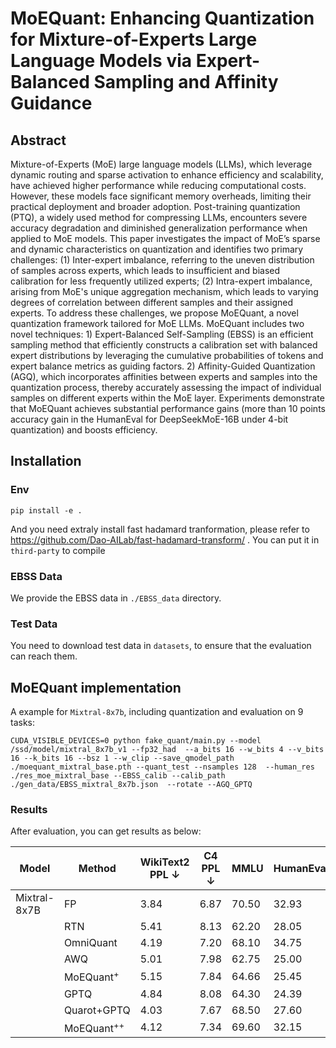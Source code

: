# MoEQuant: Enhancing Quantization for Mixture-of-Experts Large Language Models via Expert-Balanced Sampling and Affinity Guidance

## Abstract
Mixture-of-Experts (MoE) large language models (LLMs), which leverage dynamic routing and sparse activation to enhance efficiency and scalability, have achieved higher performance while reducing computational costs. However, these models face significant memory overheads, limiting their practical deployment and broader adoption. Post-training quantization (PTQ), a widely used method for compressing LLMs, encounters severe accuracy degradation and diminished generalization performance when applied to MoE models. This paper investigates the impact of MoE’s sparse and dynamic characteristics on quantization and identifies two primary challenges: (1) Inter-expert imbalance, referring to the uneven distribution of samples across experts, which leads to insufficient and biased calibration for less frequently utilized experts; (2) Intra-expert imbalance, arising from MoE's unique aggregation mechanism, which leads to varying degrees of correlation between different samples and their assigned experts. To address these challenges, we propose MoEQuant, a novel quantization framework tailored for MoE LLMs. MoEQuant includes two novel techniques: 1) Expert-Balanced Self-Sampling (EBSS) is an efficient sampling method that efficiently constructs a calibration set with balanced expert distributions by leveraging the cumulative probabilities of tokens and expert balance metrics as guiding factors. 2) Affinity-Guided Quantization (AGQ), which incorporates affinities between experts and samples into the quantization process, thereby accurately assessing the impact of individual samples on different experts within the MoE layer. Experiments demonstrate that MoEQuant achieves substantial performance gains (more than 10 points accuracy gain in the HumanEval for DeepSeekMoE-16B under 4-bit quantization) and boosts efficiency.

## Installation

### Env

```
pip install -e .
```
And you need extraly install fast hadamard tranformation, please refer to https://github.com/Dao-AILab/fast-hadamard-transform/ .
You can put it in `third-party` to compile

### EBSS Data
We provide the EBSS data in `./EBSS_data` directory.

### Test Data 
You need to download test data in `datasets`, to ensure that the evaluation can reach them.

## MoEQuant implementation

A example for `Mixtral-8x7b`, including quantization and evaluation on 9 tasks:
```
CUDA_VISIBLE_DEVICES=0 python fake_quant/main.py --model /ssd/model/mixtral_8x7b_v1 --fp32_had  --a_bits 16 --w_bits 4 --v_bits 16 --k_bits 16 --bsz 1 --w_clip --save_qmodel_path ./moequant_mixtral_base.pth --quant_test --nsamples 128  --human_res ./res_moe_mixtral_base --EBSS_calib --calib_path ./gen_data/EBSS_mixtral_8x7b.json  --rotate --AGQ_GPTQ
```
### Results
After evaluation, you can get results as below:

| Model | Method    | WikiText2 PPL ↓ | C4 PPL ↓ | MMLU | HumanEval | GSM8K | BoolQ | Hellaswag | OpenBookQA | MathQA | AVG Accuracy |
| ----- | --------- | --------------- | -------- | ---- | --------- | ----- | ----- | --------- | ---------- | ------ | ------------ |
|Mixtral-8x7B| FP        |    3.84         |  6.87    | 70.50|  32.93    |  65.88| 85.23 |   64.88   |  35.80     |  42.41 |   56.80      |
| | RTN|5.41|8.13|62.20|28.05|27.90|80.85|61.73|32.20|37.35|47.18|
| | OmniQuant |    4.19         |  7.20    | 68.10|  34.75    |  57.01| 84.13 |   63.03   |  33.00     |  41.91 |   54.56      |
| |AWQ|5.01|7.98|62.75|25.00|38.67|79.97|62.11|33.60|38.43|48.64|
| |MoEQuant<sup>+</sup>| 5.15|7.84|64.66|25.45|50.66|81.03|62.73|34.00|39.77|51.19|
| | GPTQ|4.84|8.08|64.30|24.39|42.15|83.03|58.50|32.00|37.52|48.84|
| | Quarot+GPTQ|4.03|7.67|68.50|27.60|57.92|84.22|64.08|30.60|41.07|53.42|
| | MoEQuant<sup>++</sup>  |    4.12         |  7.34    | 69.60|  32.15    |  61.79| 84.98 |   64.05   |  33.60     |  42.95 |   **55.58**      |